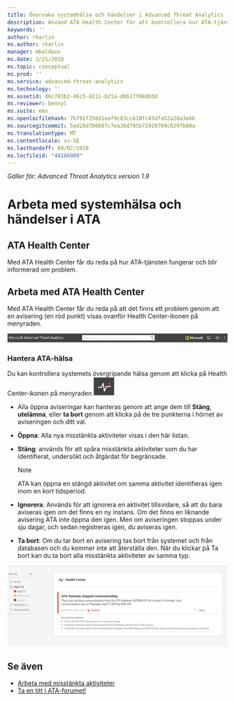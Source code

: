 ```yaml
---
title: Övervaka systemhälsa och händelser i Advanced Threat Analytics | Microsoft Docs
description: Använd ATA Health Center för att kontrollera hur ATA-tjänsten fungerar och om du vill bli meddelad om potentiella problem och granska händelser i Loggboken.
keywords: ''
author: rkarlin
ms.author: rkarlin
manager: mbaldwin
ms.date: 3/21/2018
ms.topic: conceptual
ms.prod: ''
ms.service: advanced-threat-analytics
ms.technology: ''
ms.assetid: d6c783b2-46c5-4211-b21a-d6b17f08d03d
ms.reviewer: bennyl
ms.suite: ems
ms.openlocfilehash: 7bf91f258d1eaf9c83cc610fc43dfa52a2da3e6b
ms.sourcegitcommit: 5ad28d7b0607c7ea36d795b72928769c629fb80a
ms.translationtype: MT
ms.contentlocale: sv-SE
ms.lasthandoff: 09/07/2018
ms.locfileid: "44166909"
---
```

*Gäller för: Advanced Threat Analytics version 1.9*


# <a name="working-with-ata-system-health-and-events"></a>Arbeta med systemhälsa och händelser i ATA

## <a name="ata-health-center"></a>ATA Health Center
Med ATA Health Center får du reda på hur ATA-tjänsten fungerar och blir informerad om problem.

## <a name="working-with-the-ata-health-center"></a>Arbeta med ATA Health Center
Med ATA Health Center får du reda på att det finns ett problem genom att en avisering (en röd punkt) visas ovanför Health Center-ikonen på menyraden.

![Verktygsfält med röd punkt för ATA Health Center](media/ATA-Health-Center-Alert-red-dot.png)

### <a name="managing-ata-health"></a>Hantera ATA-hälsa
Du kan kontrollera systemets övergripande hälsa genom att klicka på Health Center-ikonen på menyraden ![ATA Health Center-ikon](media/ATA-red-dot.png)

-   Alla öppna aviseringar kan hanteras genom att ange dem till **Stäng**, **utelämna**, eller **ta bort** genom att klicka på de tre punkterna i hörnet av aviseringen och ditt val.

-   **Öppna**: Alla nya misstänkta aktiviteter visas i den här listan.

-   **Stäng**: används för att spåra misstänkta aktiviteter som du har identifierat, undersökt och åtgärdat för begränsade.

    > [!NOTE]
    > ATA kan öppna en stängd aktivitet om samma aktivitet identifieras igen inom en kort tidsperiod.

-   **Ignorera**: Används för att ignorera en aktivitet tillsvidare, så att du bara aviseras igen om det finns en ny instans. Om det finns en liknande avisering ATA inte öppna den igen. Men om aviseringen stoppas under sju dagar, och sedan registreras igen, du aviseras igen.

- **Ta bort**: Om du tar bort en avisering tas bort från systemet och från databasen och du kommer inte att återställa den. När du klickar på Ta bort kan du ta bort alla misstänkta aktiviteter av samma typ.



![Bild av ATA Health Center-problem](media/ATA-Health-Issue.JPG)






## <a name="see-also"></a>Se även

- [Arbeta med misstänkta aktiviteter](working-with-suspicious-activities.md)
- [Ta en titt i ATA-forumet!](https://social.technet.microsoft.com/Forums/security/home?forum=mata)
